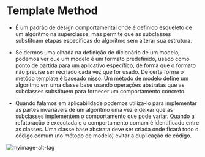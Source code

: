 # Template Method

- É um padrão de design comportamental onde é definido esqueleto de um algoritmo na superclasse, mas permite que as subclasses substituam etapas específicas do algoritmo sem alterar sua estrutura.

- Se dermos uma olhada na definição de dicionário de um modelo, podemos ver que um modelo é um formato predefinido, usado como ponto de partida para um aplicativo específico, de forma que o formato não precise ser recriado cada vez que for usado.
De certa forma o metódo template é baseado nisso. Um método de modelo define um algoritmo em uma classe base usando operações abstratas que as subclasses substituem para fornecer um comportamento concreto.

- Quando falamos em aplicabilidade podemos utiliza-lo para implementar as partes invariáveis de um algoritmo uma vez e deixar que as subclasses implementem o comportamento que pode variar. Quando a refatoração é executada e o comportamento comum é identificado entre as classes. Uma classe base abstrata deve ser criada onde ficará todo o código comum (no método de modelo) evitar a duplicação de código.

![myimage-alt-tag](http://www.dsc.ufcg.edu.br/~jacques/cursos/map/html/pat/templatemethod1.gif)
